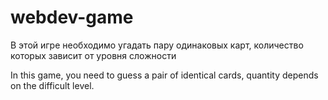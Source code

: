 # webdev-game
В этой игре необходимо угадать пару одинаковых карт, количество которых зависит от уровня сложности

In this game, you need to guess a pair of identical cards, quantity depends on the difficult level.
